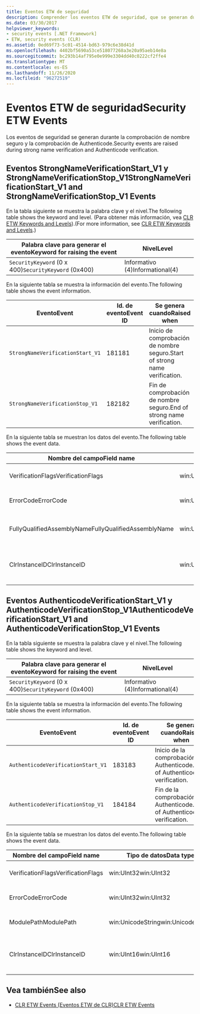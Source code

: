 ```yaml
---
title: Eventos ETW de seguridad
description: Comprender los eventos ETW de seguridad, que se generan durante la comprobación de nombre seguro y la comprobación de Authenticode en .NET.
ms.date: 03/30/2017
helpviewer_keywords:
- security events [.NET Framework]
- ETW, security events (CLR)
ms.assetid: 0ed69f73-5c01-4514-bd63-979c6e38d41d
ms.openlocfilehash: 4402bf5690a53ce518077268a3e20a95aeb14e8a
ms.sourcegitcommit: bc293b14af795e0e999e3304dd40c0222cf2ffe4
ms.translationtype: MT
ms.contentlocale: es-ES
ms.lasthandoff: 11/26/2020
ms.locfileid: "96272519"
---
```

# <a name="security-etw-events"></a><span data-ttu-id="b8737-103">Eventos ETW de seguridad</span><span class="sxs-lookup"><span data-stu-id="b8737-103">Security ETW Events</span></span>

<span data-ttu-id="b8737-104">Los eventos de seguridad se generan durante la comprobación de nombre seguro y la comprobación de Authenticode.</span><span class="sxs-lookup"><span data-stu-id="b8737-104">Security events are raised during strong name verification and Authenticode verification.</span></span>  

## <a name="strongnameverificationstart_v1-and-strongnameverificationstop_v1-events"></a><span data-ttu-id="b8737-105">Eventos StrongNameVerificationStart_V1 y StrongNameVerificationStop_V1</span><span class="sxs-lookup"><span data-stu-id="b8737-105">StrongNameVerificationStart_V1 and StrongNameVerificationStop_V1 Events</span></span>  

 <span data-ttu-id="b8737-106">En la tabla siguiente se muestra la palabra clave y el nivel.</span><span class="sxs-lookup"><span data-stu-id="b8737-106">The following table shows the keyword and level.</span></span> <span data-ttu-id="b8737-107">(Para obtener más información, vea [CLR ETW Keywords and Levels](clr-etw-keywords-and-levels.md)).</span><span class="sxs-lookup"><span data-stu-id="b8737-107">(For more information, see [CLR ETW Keywords and Levels](clr-etw-keywords-and-levels.md).)</span></span>  
  
|<span data-ttu-id="b8737-108">Palabra clave para generar el evento</span><span class="sxs-lookup"><span data-stu-id="b8737-108">Keyword for raising the event</span></span>|<span data-ttu-id="b8737-109">Nivel</span><span class="sxs-lookup"><span data-stu-id="b8737-109">Level</span></span>|  
|-----------------------------------|-----------|  
|<span data-ttu-id="b8737-110">`SecurityKeyword` (0 x 400)</span><span class="sxs-lookup"><span data-stu-id="b8737-110">`SecurityKeyword` (0x400)</span></span>|<span data-ttu-id="b8737-111">Informativo (4)</span><span class="sxs-lookup"><span data-stu-id="b8737-111">Informational(4)</span></span>|  
  
 <span data-ttu-id="b8737-112">En la siguiente tabla se muestra la información del evento.</span><span class="sxs-lookup"><span data-stu-id="b8737-112">The following table shows the event information.</span></span>  
  
|<span data-ttu-id="b8737-113">Evento</span><span class="sxs-lookup"><span data-stu-id="b8737-113">Event</span></span>|<span data-ttu-id="b8737-114">Id. de evento</span><span class="sxs-lookup"><span data-stu-id="b8737-114">Event ID</span></span>|<span data-ttu-id="b8737-115">Se genera cuando</span><span class="sxs-lookup"><span data-stu-id="b8737-115">Raised when</span></span>|  
|-----------|--------------|-----------------|  
|`StrongNameVerificationStart_V1`|<span data-ttu-id="b8737-116">181</span><span class="sxs-lookup"><span data-stu-id="b8737-116">181</span></span>|<span data-ttu-id="b8737-117">Inicio de comprobación de nombre seguro.</span><span class="sxs-lookup"><span data-stu-id="b8737-117">Start of strong name verification.</span></span>|  
|`StrongNameVerificationStop_V1`|<span data-ttu-id="b8737-118">182</span><span class="sxs-lookup"><span data-stu-id="b8737-118">182</span></span>|<span data-ttu-id="b8737-119">Fin de comprobación de nombre seguro.</span><span class="sxs-lookup"><span data-stu-id="b8737-119">End of strong name verification.</span></span>|  
  
 <span data-ttu-id="b8737-120">En la siguiente tabla se muestran los datos del evento.</span><span class="sxs-lookup"><span data-stu-id="b8737-120">The following table shows the event data.</span></span>  
  
|<span data-ttu-id="b8737-121">Nombre del campo</span><span class="sxs-lookup"><span data-stu-id="b8737-121">Field name</span></span>|<span data-ttu-id="b8737-122">Tipo de datos</span><span class="sxs-lookup"><span data-stu-id="b8737-122">Data type</span></span>|<span data-ttu-id="b8737-123">Descripción</span><span class="sxs-lookup"><span data-stu-id="b8737-123">Description</span></span>|  
|----------------|---------------|-----------------|  
|<span data-ttu-id="b8737-124">VerificationFlags</span><span class="sxs-lookup"><span data-stu-id="b8737-124">VerificationFlags</span></span>|<span data-ttu-id="b8737-125">win:UInt32</span><span class="sxs-lookup"><span data-stu-id="b8737-125">win:UInt32</span></span>|<span data-ttu-id="b8737-126">Marcas de verificación.</span><span class="sxs-lookup"><span data-stu-id="b8737-126">The verification flags.</span></span>|  
|<span data-ttu-id="b8737-127">ErrorCode</span><span class="sxs-lookup"><span data-stu-id="b8737-127">ErrorCode</span></span>|<span data-ttu-id="b8737-128">win:UInt32</span><span class="sxs-lookup"><span data-stu-id="b8737-128">win:UInt32</span></span>|<span data-ttu-id="b8737-129">Código de error HResult.</span><span class="sxs-lookup"><span data-stu-id="b8737-129">The HResult error code.</span></span>|  
|<span data-ttu-id="b8737-130">FullyQualifiedAssemblyName</span><span class="sxs-lookup"><span data-stu-id="b8737-130">FullyQualifiedAssemblyName</span></span>|<span data-ttu-id="b8737-131">win:UnicodeString</span><span class="sxs-lookup"><span data-stu-id="b8737-131">win:UnicodeString</span></span>|<span data-ttu-id="b8737-132">Nombre completo del ensamblado.</span><span class="sxs-lookup"><span data-stu-id="b8737-132">The fully qualified assembly name.</span></span>|  
|<span data-ttu-id="b8737-133">ClrInstanceID</span><span class="sxs-lookup"><span data-stu-id="b8737-133">ClrInstanceID</span></span>|<span data-ttu-id="b8737-134">win:UInt16</span><span class="sxs-lookup"><span data-stu-id="b8737-134">win:UInt16</span></span>|<span data-ttu-id="b8737-135">Identificador único para la instancia de CLR o CoreCLR.</span><span class="sxs-lookup"><span data-stu-id="b8737-135">Unique ID for the instance of CLR or CoreCLR.</span></span>|  

## <a name="authenticodeverificationstart_v1-and-authenticodeverificationstop_v1-events"></a><span data-ttu-id="b8737-136">Eventos AuthenticodeVerificationStart_V1 y AuthenticodeVerificationStop_V1</span><span class="sxs-lookup"><span data-stu-id="b8737-136">AuthenticodeVerificationStart_V1 and AuthenticodeVerificationStop_V1 Events</span></span>  

 <span data-ttu-id="b8737-137">En la tabla siguiente se muestra la palabra clave y el nivel.</span><span class="sxs-lookup"><span data-stu-id="b8737-137">The following table shows the keyword and level.</span></span>  
  
|<span data-ttu-id="b8737-138">Palabra clave para generar el evento</span><span class="sxs-lookup"><span data-stu-id="b8737-138">Keyword for raising the event</span></span>|<span data-ttu-id="b8737-139">Nivel</span><span class="sxs-lookup"><span data-stu-id="b8737-139">Level</span></span>|  
|-----------------------------------|-----------|  
|<span data-ttu-id="b8737-140">`SecurityKeyword` (0 x 400)</span><span class="sxs-lookup"><span data-stu-id="b8737-140">`SecurityKeyword` (0x400)</span></span>|<span data-ttu-id="b8737-141">Informativo (4)</span><span class="sxs-lookup"><span data-stu-id="b8737-141">Informational(4)</span></span>|  
  
 <span data-ttu-id="b8737-142">En la siguiente tabla se muestra la información del evento.</span><span class="sxs-lookup"><span data-stu-id="b8737-142">The following table shows the event information.</span></span>  
  
|<span data-ttu-id="b8737-143">Evento</span><span class="sxs-lookup"><span data-stu-id="b8737-143">Event</span></span>|<span data-ttu-id="b8737-144">Id. de evento</span><span class="sxs-lookup"><span data-stu-id="b8737-144">Event ID</span></span>|<span data-ttu-id="b8737-145">Se genera cuando</span><span class="sxs-lookup"><span data-stu-id="b8737-145">Raised when</span></span>|  
|-----------|--------------|-----------------|  
|`AuthenticodeVerificationStart_V1`|<span data-ttu-id="b8737-146">183</span><span class="sxs-lookup"><span data-stu-id="b8737-146">183</span></span>|<span data-ttu-id="b8737-147">Inicio de la comprobación de Authenticode.</span><span class="sxs-lookup"><span data-stu-id="b8737-147">Start of Authenticode verification.</span></span>|  
|`AuthenticodeVerificationStop_V1`|<span data-ttu-id="b8737-148">184</span><span class="sxs-lookup"><span data-stu-id="b8737-148">184</span></span>|<span data-ttu-id="b8737-149">Fin de la comprobación de Authenticode.</span><span class="sxs-lookup"><span data-stu-id="b8737-149">End of Authenticode verification.</span></span>|  
  
 <span data-ttu-id="b8737-150">En la siguiente tabla se muestran los datos del evento.</span><span class="sxs-lookup"><span data-stu-id="b8737-150">The following table shows the event data.</span></span>  
  
|<span data-ttu-id="b8737-151">Nombre del campo</span><span class="sxs-lookup"><span data-stu-id="b8737-151">Field name</span></span>|<span data-ttu-id="b8737-152">Tipo de datos</span><span class="sxs-lookup"><span data-stu-id="b8737-152">Data type</span></span>|<span data-ttu-id="b8737-153">Descripción</span><span class="sxs-lookup"><span data-stu-id="b8737-153">Description</span></span>|  
|----------------|---------------|-----------------|  
|<span data-ttu-id="b8737-154">VerificationFlags</span><span class="sxs-lookup"><span data-stu-id="b8737-154">VerificationFlags</span></span>|<span data-ttu-id="b8737-155">win:UInt32</span><span class="sxs-lookup"><span data-stu-id="b8737-155">win:UInt32</span></span>|<span data-ttu-id="b8737-156">Marcas de verificación.</span><span class="sxs-lookup"><span data-stu-id="b8737-156">The verification flags.</span></span>|  
|<span data-ttu-id="b8737-157">ErrorCode</span><span class="sxs-lookup"><span data-stu-id="b8737-157">ErrorCode</span></span>|<span data-ttu-id="b8737-158">win:UInt32</span><span class="sxs-lookup"><span data-stu-id="b8737-158">win:UInt32</span></span>|<span data-ttu-id="b8737-159">Código de error HResult.</span><span class="sxs-lookup"><span data-stu-id="b8737-159">The HResult error code.</span></span>|  
|<span data-ttu-id="b8737-160">ModulePath</span><span class="sxs-lookup"><span data-stu-id="b8737-160">ModulePath</span></span>|<span data-ttu-id="b8737-161">win:UnicodeString</span><span class="sxs-lookup"><span data-stu-id="b8737-161">win:UnicodeString</span></span>|<span data-ttu-id="b8737-162">Ruta de acceso del módulo.</span><span class="sxs-lookup"><span data-stu-id="b8737-162">The module path.</span></span>|  
|<span data-ttu-id="b8737-163">ClrInstanceID</span><span class="sxs-lookup"><span data-stu-id="b8737-163">ClrInstanceID</span></span>|<span data-ttu-id="b8737-164">win:UInt16</span><span class="sxs-lookup"><span data-stu-id="b8737-164">win:UInt16</span></span>|<span data-ttu-id="b8737-165">Identificador único para la instancia de CLR o CoreCLR.</span><span class="sxs-lookup"><span data-stu-id="b8737-165">Unique ID for the instance of CLR or CoreCLR.</span></span>|  
  
## <a name="see-also"></a><span data-ttu-id="b8737-166">Vea también</span><span class="sxs-lookup"><span data-stu-id="b8737-166">See also</span></span>

- [<span data-ttu-id="b8737-167">CLR ETW Events (Eventos ETW de CLR)</span><span class="sxs-lookup"><span data-stu-id="b8737-167">CLR ETW Events</span></span>](clr-etw-events.md)
